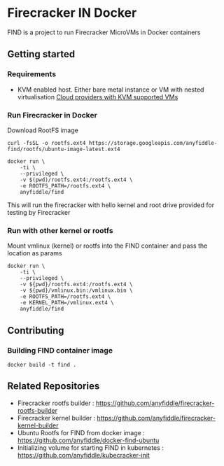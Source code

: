 # Firecracker IN Docker

FIND is a project to run Firecracker MicroVMs in Docker containers

## Getting started

### Requirements

- KVM enabled host. Either bare metal instance or VM with nested virtualisation [Cloud providers with KVM supported VMs](https://github.com/weaveworks/ignite/blob/master/docs/cloudprovider.md)

### Run Firecracker in Docker

Download RootFS image

```
curl -fsSL -o rootfs.ext4 https://storage.googleapis.com/anyfiddle-find/rootfs/ubuntu-image-latest.ext4
```

```
docker run \
    -ti \
    --privileged \
    -v $(pwd)/rootfs.ext4:/rootfs.ext4 \
    -e ROOTFS_PATH=/rootfs.ext4 \
    anyfiddle/find
```

This will run the firecracker with hello kernel and root drive provided for testing by Firecracker

### Run with other kernel or rootfs

Mount vmlinux (kernel) or rootfs into the FIND container and pass the location as params

```
docker run \
    -ti \
    --privileged \
    -v ${pwd}/rootfs.ext4:/rootfs.ext4 \
    -v ${pwd}/vmlinux.bin:/vmlinux.bin \
    -e ROOTFS_PATH=/rootfs.ext4 \
    -e KERNEL_PATH=/vmlinux.ext4 \
    anyfiddle/find
```

## Contributing

### Building FIND container image

```
docker build -t find .
```

## Related Repositories

- Firecracker rootfs builder : https://github.com/anyfiddle/firecracker-rootfs-builder
- Firecracker kernel builder : https://github.com/anyfiddle/firecracker-kernel-builder
- Ubuntu Rootfs for FIND from docker image : https://github.com/anyfiddle/docker-find-ubuntu
- Initializing volume for starting FIND in kubernetes : https://github.com/anyfiddle/kubecracker-init
